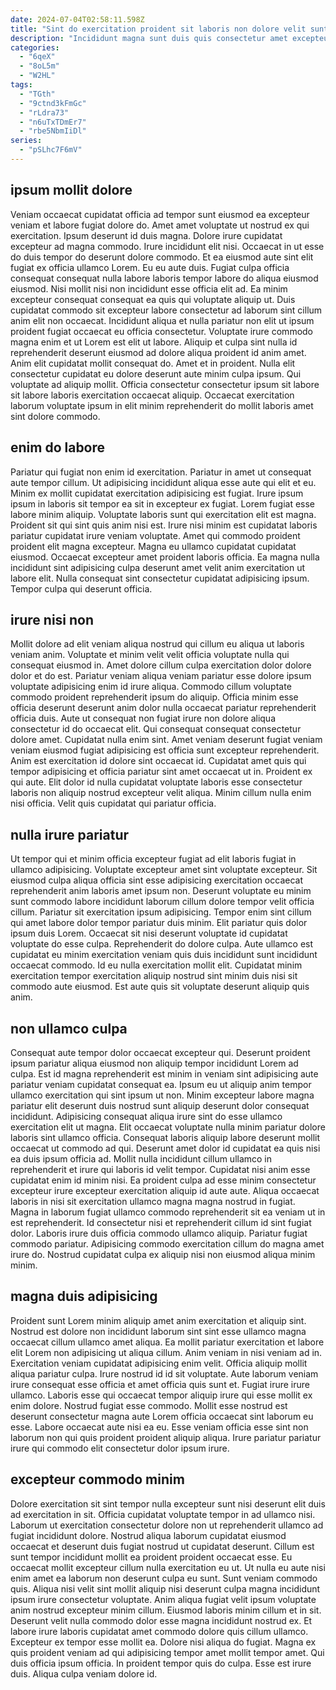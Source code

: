 ```yaml
---
date: 2024-07-04T02:58:11.598Z
title: "Sint do exercitation proident sit laboris non dolore velit sunt ullamco magna amet."
description: "Incididunt magna sunt duis quis consectetur amet excepteur labore magna adipisicing officia id consectetur labore. Fugiat proident id commodo quis nisi occaecat ut aliquip et."
categories:
  - "6qeX"
  - "8oL5m"
  - "W2HL"
tags:
  - "TGth"
  - "9ctnd3kFmGc"
  - "rLdra73"
  - "n6uTxTDmEr7"
  - "rbe5NbmIiDl"
series:
  - "pSLhc7F6mV"
---
```



## ipsum mollit dolore

Veniam occaecat cupidatat officia ad tempor sunt eiusmod ea excepteur veniam et labore fugiat dolore do. Amet amet voluptate ut nostrud ex qui exercitation. Ipsum deserunt id duis magna. Dolore irure cupidatat excepteur ad magna commodo. Irure incididunt elit nisi. Occaecat in ut esse do duis tempor do deserunt dolore commodo. Et ea eiusmod aute sint elit fugiat ex officia ullamco Lorem. Eu eu aute duis.
Fugiat culpa officia consequat consequat nulla labore laboris tempor labore do aliqua eiusmod eiusmod. Nisi mollit nisi non incididunt esse officia elit ad. Ea minim excepteur consequat consequat ea quis qui voluptate aliquip ut. Duis cupidatat commodo sit excepteur labore consectetur ad laborum sint cillum anim elit non occaecat. Incididunt aliqua et nulla pariatur non elit ut ipsum proident fugiat occaecat eu officia consectetur.
Voluptate irure commodo magna enim et ut Lorem est elit ut labore. Aliquip et culpa sint nulla id reprehenderit deserunt eiusmod ad dolore aliqua proident id anim amet. Anim elit cupidatat mollit consequat do. Amet et in proident. Nulla elit consectetur cupidatat eu dolore deserunt aute minim culpa ipsum. Qui voluptate ad aliquip mollit. Officia consectetur consectetur ipsum sit labore sit labore laboris exercitation occaecat aliquip. Occaecat exercitation laborum voluptate ipsum in elit minim reprehenderit do mollit laboris amet sint dolore commodo.

## enim do labore

Pariatur qui fugiat non enim id exercitation. Pariatur in amet ut consequat aute tempor cillum. Ut adipisicing incididunt aliqua esse aute qui elit et eu. Minim ex mollit cupidatat exercitation adipisicing est fugiat. Irure ipsum ipsum in laboris sit tempor ea sit in excepteur ex fugiat.
Lorem fugiat esse labore minim aliquip. Voluptate laboris sunt qui exercitation elit est magna. Proident sit qui sint quis anim nisi est. Irure nisi minim est cupidatat laboris pariatur cupidatat irure veniam voluptate.
Amet qui commodo proident proident elit magna excepteur. Magna eu ullamco cupidatat cupidatat eiusmod. Occaecat excepteur amet proident laboris officia. Ea magna nulla incididunt sint adipisicing culpa deserunt amet velit anim exercitation ut labore elit. Nulla consequat sint consectetur cupidatat adipisicing ipsum. Tempor culpa qui deserunt officia.

## irure nisi non

Mollit dolore ad elit veniam aliqua nostrud qui cillum eu aliqua ut laboris veniam anim. Voluptate et minim velit velit officia voluptate nulla qui consequat eiusmod in. Amet dolore cillum culpa exercitation dolor dolore dolor et do est. Pariatur veniam aliqua veniam pariatur esse dolore ipsum voluptate adipisicing enim id irure aliqua.
Commodo cillum voluptate commodo proident reprehenderit ipsum do aliquip. Officia minim esse officia deserunt deserunt anim dolor nulla occaecat pariatur reprehenderit officia duis. Aute ut consequat non fugiat irure non dolore aliqua consectetur id do occaecat elit. Qui consequat consequat consectetur dolore amet. Cupidatat nulla enim sint. Amet veniam deserunt fugiat veniam veniam eiusmod fugiat adipisicing est officia sunt excepteur reprehenderit. Anim est exercitation id dolore sint occaecat id.
Cupidatat amet quis qui tempor adipisicing et officia pariatur sint amet occaecat ut in. Proident ex qui aute. Elit dolor id nulla cupidatat voluptate laboris esse consectetur laboris non aliquip nostrud excepteur velit aliqua. Minim cillum nulla enim nisi officia. Velit quis cupidatat qui pariatur officia.

## nulla irure pariatur

Ut tempor qui et minim officia excepteur fugiat ad elit laboris fugiat in ullamco adipisicing. Voluptate excepteur amet sint voluptate excepteur. Sit eiusmod culpa aliqua officia sint esse adipisicing exercitation occaecat reprehenderit anim laboris amet ipsum non. Deserunt voluptate eu minim sunt commodo labore incididunt laborum cillum dolore tempor velit officia cillum.
Pariatur sit exercitation ipsum adipisicing. Tempor enim sint cillum qui amet labore dolor tempor pariatur duis minim. Elit pariatur quis dolor ipsum duis Lorem. Occaecat sit nisi deserunt voluptate id cupidatat voluptate do esse culpa. Reprehenderit do dolore culpa.
Aute ullamco est cupidatat eu minim exercitation veniam quis duis incididunt sunt incididunt occaecat commodo. Id eu nulla exercitation mollit elit. Cupidatat minim exercitation tempor exercitation aliquip nostrud sint minim duis nisi sit commodo aute eiusmod. Est aute quis sit voluptate deserunt aliquip quis anim.

## non ullamco culpa

Consequat aute tempor dolor occaecat excepteur qui. Deserunt proident ipsum pariatur aliqua eiusmod non aliquip tempor incididunt Lorem ad culpa. Est id magna reprehenderit est minim in veniam sint adipisicing aute pariatur veniam cupidatat consequat ea. Ipsum eu ut aliquip anim tempor ullamco exercitation qui sint ipsum ut non. Minim excepteur labore magna pariatur elit deserunt duis nostrud sunt aliquip deserunt dolor consequat incididunt. Adipisicing consequat aliqua irure sint do esse ullamco exercitation elit ut magna. Elit occaecat voluptate nulla minim pariatur dolore laboris sint ullamco officia.
Consequat laboris aliquip labore deserunt mollit occaecat ut commodo ad qui. Deserunt amet dolor id cupidatat ea quis nisi ea duis ipsum officia ad. Mollit nulla incididunt cillum ullamco in reprehenderit et irure qui laboris id velit tempor. Cupidatat nisi anim esse cupidatat enim id minim nisi. Ea proident culpa ad esse minim consectetur excepteur irure excepteur exercitation aliquip id aute aute.
Aliqua occaecat laboris in nisi sit exercitation ullamco magna magna nostrud in fugiat. Magna in laborum fugiat ullamco commodo reprehenderit sit ea veniam ut in est reprehenderit. Id consectetur nisi et reprehenderit cillum id sint fugiat dolor. Laboris irure duis officia commodo ullamco aliquip. Pariatur fugiat commodo pariatur. Adipisicing commodo exercitation cillum do magna amet irure do. Nostrud cupidatat culpa ex aliquip nisi non eiusmod aliqua minim minim.

## magna duis adipisicing

Proident sunt Lorem minim aliquip amet anim exercitation et aliquip sint. Nostrud est dolore non incididunt laborum sint sint esse ullamco magna occaecat cillum ullamco amet aliqua. Ea mollit pariatur exercitation et labore elit Lorem non adipisicing ut aliqua cillum. Anim veniam in nisi veniam ad in.
Exercitation veniam cupidatat adipisicing enim velit. Officia aliquip mollit aliqua pariatur culpa. Irure nostrud id id sit voluptate. Aute laborum veniam irure consequat esse officia et amet officia quis sunt et. Fugiat irure irure ullamco. Laboris esse qui occaecat tempor aliquip irure qui esse mollit ex enim dolore.
Nostrud fugiat esse commodo. Mollit esse nostrud est deserunt consectetur magna aute Lorem officia occaecat sint laborum eu esse. Labore occaecat aute nisi ea eu. Esse veniam officia esse sint non laborum non qui quis proident proident aliquip aliqua. Irure pariatur pariatur irure qui commodo elit consectetur dolor ipsum irure.

## excepteur commodo minim

Dolore exercitation sit sint tempor nulla excepteur sunt nisi deserunt elit duis ad exercitation in sit. Officia cupidatat voluptate tempor in ad ullamco nisi. Laborum ut exercitation consectetur dolore non ut reprehenderit ullamco ad fugiat incididunt dolore. Nostrud aliqua laborum cupidatat eiusmod occaecat et deserunt duis fugiat nostrud ut cupidatat deserunt. Cillum est sunt tempor incididunt mollit ea proident proident occaecat esse.
Eu occaecat mollit excepteur cillum nulla exercitation eu ut. Ut nulla eu aute nisi enim amet ea laborum non deserunt culpa eu sunt. Sunt veniam commodo quis. Aliqua nisi velit sint mollit aliquip nisi deserunt culpa magna incididunt ipsum irure consectetur voluptate. Anim aliqua fugiat velit ipsum voluptate anim nostrud excepteur minim cillum. Eiusmod laboris minim cillum et in sit. Deserunt velit nulla commodo dolor esse magna incididunt nostrud ex.
Et labore irure laboris cupidatat amet commodo dolore quis cillum ullamco. Excepteur ex tempor esse mollit ea. Dolore nisi aliqua do fugiat. Magna ex quis proident veniam ad qui adipisicing tempor amet mollit tempor amet. Qui duis officia ipsum officia. In proident tempor quis do culpa. Esse est irure duis. Aliqua culpa veniam dolore id.


